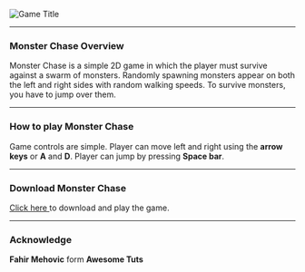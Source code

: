 
![Game Title](https://user-images.githubusercontent.com/42789915/171847527-990feb58-f741-4cd7-afb3-88efa1112fc9.jpg)

<hr>

### Monster Chase Overview

Monster Chase is a simple 2D game in which the player must survive against a swarm of monsters. Randomly spawning monsters appear on both the left and right sides with random walking speeds. To survive monsters, you have to jump over them. 

<hr>

### How to play Monster Chase

Game controls are simple. Player can move left and right using the **arrow keys** or **A** and **D**. Player can jump by pressing **Space bar**. 

<hr>

### Download Monster Chase
[Click here  ](https://github.com/dinuka1998/monster-chase/tree/main/(Downloads) "Click here") to download and play the game.

<hr>

### Acknowledge

**Fahir Mehovic** form **Awesome Tuts**
